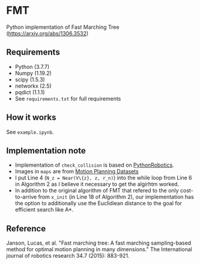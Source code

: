 # FMT

Python implementation of Fast Marching Tree (https://arxiv.org/abs/1306.3532)

## Requirements
- Python (3.7.7)
- Numpy (1.19.2)
- scipy (1.5.3)
- networkx (2.5)
- pqdict (1.1.1)
- See `requirements.txt` for full requirements

## How it works
See `example.ipynb`.

## Implementation note
- Implementation of `check_collision` is based on [PythonRobotics](https://github.com/AtsushiSakai/PythonRobotics).
- Images in `maps` are from [Motion Planning Datasets](https://github.com/mohakbhardwaj/motion_planning_datasets)
- I put Line 4 (`N_z = Near(V\{z}, z, r_n)`) into the while loop from Line 6 in Algorithm 2 as I believe it necessary to get the algirhtm worked.
- In addition to the original algorithm of FMT that refered to the only cost-to-arrive from `x_init` (in Line 18 of Algorithm 2), our implementation has the option to additionally use the Euclidiean distance to the goal for efficient search like A*.

## Reference

Janson, Lucas, et al. "Fast marching tree: A fast marching sampling-based method for optimal motion planning in many dimensions." The International journal of robotics research 34.7 (2015): 883-921.